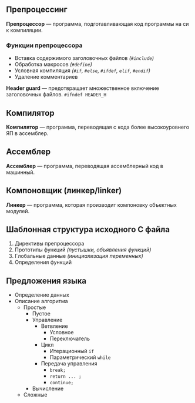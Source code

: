 ## Препроцессинг

**Препроцессор** — программа, подготавливающая код программы на си к компиляции.

### Функции препроцессора

- Вставка содержимого заголовочных файлов _(`#include`)_
- Обработка макросов _(`#define`)_
- Условная компиляция _(`#if`, `#else`, `#ifdef`, `elif`, `#endif`)_
- Удаление комментариев

**Header guard** — предотвращает множественное включение заголовочных файлов. `#ifndef HEADER_H`

## Компилятор 

**Компилятор** — программа, переводящая с кода более высокоуровнего ЯП в ассемблер.

## Ассемблер

**Ассемблер** — программа, переводящая ассемблерный код в машинный.

## Компоновщик (линкер/linker)

**Линкер** — программа, которая производит компоновку объектных модулей.

## Шаблонная структура исходного C файла

1. Директивы препроцессора
2. Прототипы функций _(пустышки, объявления функций)_
3. Глобальные данные _(инициализация переменных)_
4. Определения функций

## Предложения языка

- Определение данных
- Описание алгоритма
	- Простые
		- Пустое
		- Управление
			- Ветвление
				- Условное
				- Переключатель
			- Цикл
				- Итерационный `if`
				- Параметрический `while`
			- Передача управления
				- `break;`
				- `return ... ;`
				- `continue;`
		- Вычисление
	- Сложные